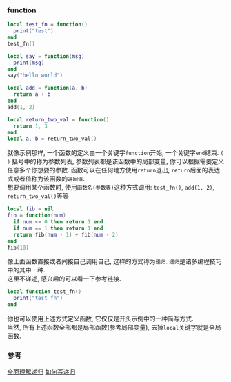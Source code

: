 ### function
```lua
local test_fn = function() 
  print("test")
end
test_fn()

local say = function(msg) 
  print(msg)
end
say("hello world")

local add = function(a, b) 
  return a + b
end
add(1, 2)

local return_two_val = function() 
  return 1, 3
end
local a, b = return_two_val()

```
就像示例那样, 一个函数的定义由一个关键字`function`开始, 一个关键字`end`结束.
`( )` 括号中的称为参数列表, 参数列表都是该函数中的局部变量, 你可以根据需要定义任意多个你想要的参数.
函数可以在任何地方使用`return`退出, `return`后面的表达式或者值称为该函数的`返回值`.   
想要调用某个函数时, 使用`函数名(参数表)`这种方式调用: `test_fn()`, `add(1, 2)`, `return_two_val()`等等   
```lua
local fib = nil
fib = function(num) 
  if num <= 0 then return 1 end
  if num == 1 then return 1 end
  return fib(num - 1) + fib(num - 2)
end
fib(10)
```
像上面函数直接或者间接自己调用自己, 这样的方式称为`递归`. `递归`是诸多编程技巧中的其中一种.   
这里不详述, 感兴趣的可以看一下参考链接.
```lua
local function test_fn() 
  print("test_fn")
end
```
你也可以使用上述方式定义函数, 它仅仅是开头示例中的一种简写方式.  
当然, 所有上述函数全部都是局部函数(参考局部变量), 去掉`local`关键字就是全局函数.

### 参考
[全面理解递归](https://zhuanlan.zhihu.com/p/150562212)
[如何写递归](https://leetcode-cn.com/circle/article/koSrVI/)
